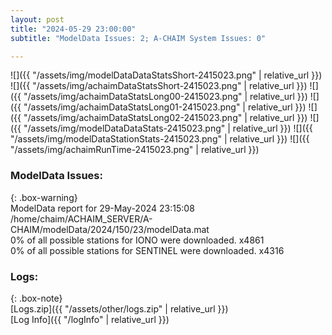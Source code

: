 ```yaml
---
layout: post
title: "2024-05-29 23:00:00"
subtitle: "ModelData Issues: 2; A-CHAIM System Issues: 0"

---
```


![]({{ "/assets/img/modelDataDataStatsShort-2415023.png" | relative_url }})
![]({{ "/assets/img/achaimDataStatsShort-2415023.png" | relative_url }})
![]({{ "/assets/img/achaimDataStatsLong00-2415023.png" | relative_url }})
![]({{ "/assets/img/achaimDataStatsLong01-2415023.png" | relative_url }})
![]({{ "/assets/img/achaimDataStatsLong02-2415023.png" | relative_url }})
![]({{ "/assets/img/modelDataDataStats-2415023.png" | relative_url }})
![]({{ "/assets/img/modelDataStationStats-2415023.png" | relative_url }})
![]({{ "/assets/img/achaimRunTime-2415023.png" | relative_url }})


### ModelData Issues:  
  
{: .box-warning}  
 ModelData report for 29-May-2024 23:15:08   
 /home/chaim/ACHAIM_SERVER/A-CHAIM/modelData/2024/150/23/modelData.mat   
 0% of all possible stations for IONO were downloaded. x4861   
 0% of all possible stations for SENTINEL were downloaded. x4316   
  


### Logs:  
  
{: .box-note}  
[Logs.zip]({{ "/assets/other/logs.zip" | relative_url }})  
[Log Info]({{ "/logInfo" | relative_url }})  
